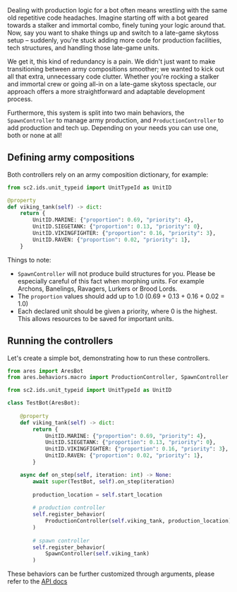 
Dealing with production logic for a bot often means wrestling with the same old repetitive code headaches. 
Imagine starting off with a bot geared towards a stalker and immortal combo, finely tuning your logic around
that. Now, say you want to shake things up and switch to a late-game skytoss setup – suddenly, you're 
stuck adding more code for production facilities, tech structures, and handling those late-game units.

We get it, this kind of redundancy is a pain. We didn't just 
want to make transitioning between army compositions smoother; we wanted to kick out all that extra, 
unnecessary code clutter. Whether you're rocking a stalker and immortal crew or going all-in on a late-game 
skytoss spectacle, our approach offers a more straightforward and adaptable development process.

Furthermore, this system is split into two main behaviors, the `SpawnController` to manage army production,
and `ProductionController` to add production and tech up. Depending on your needs you can use one, both or
none at all!

## Defining army compositions
Both controllers rely on an army composition dictionary, for example:
```python
from sc2.ids.unit_typeid import UnitTypeId as UnitID

@property
def viking_tank(self) -> dict:
    return {
        UnitID.MARINE: {"proportion": 0.69, "priority": 4},
        UnitID.SIEGETANK: {"proportion": 0.13, "priority": 0},
        UnitID.VIKINGFIGHTER: {"proportion": 0.16, "priority": 3},
        UnitID.RAVEN: {"proportion": 0.02, "priority": 1},
    }

```
Things to note:

 - `SpawnController` will not produce build structures for you. Please be especially careful
of this fact when morphing units. For example Archons, Banelings, Ravagers, Lurkers or Brood Lords.
 - The `proportion` values should add up to 1.0 (0.69 + 0.13 + 0.16 + 0.02 = 1.0)
 - Each declared unit should be given a priority, where 0 is the highest. This allows resources
to be saved for important units.

## Running the controllers
Let's create a simple bot, demonstrating how to run these controllers.
```python
from ares import AresBot
from ares.behaviors.macro import ProductionController, SpawnController

from sc2.ids.unit_typeid import UnitTypeId as UnitID

class TestBot(AresBot):
    
    @property
    def viking_tank(self) -> dict:
        return {
            UnitID.MARINE: {"proportion": 0.69, "priority": 4},
            UnitID.SIEGETANK: {"proportion": 0.13, "priority": 0},
            UnitID.VIKINGFIGHTER: {"proportion": 0.16, "priority": 3},
            UnitID.RAVEN: {"proportion": 0.02, "priority": 1},
        }

    async def on_step(self, iteration: int) -> None:
        await super(TestBot, self).on_step(iteration)
        
        production_location = self.start_location
        
        # production controller
        self.register_behavior(
            ProductionController(self.viking_tank, production_location)
        )
        
        # spawn controller
        self.register_behavior(
            SpawnController(self.viking_tank)
        )
```

These behaviors can be further customized through arguments, 
please refer to the [API docs](../api_reference/behaviors/macro_behaviors.md)



